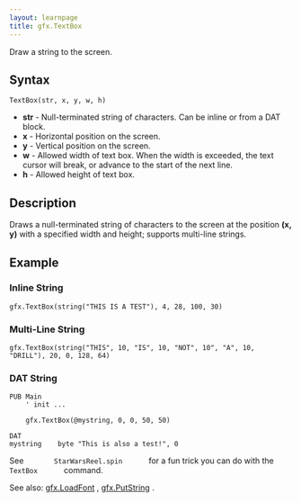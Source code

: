```yaml
---
layout: learnpage
title: gfx.TextBox
--- 
```


Draw a string to the screen.

## Syntax

    TextBox(str, x, y, w, h)

-   **str** - Null-terminated string of characters. Can be inline or
    from a DAT block.
-   **x** - Horizontal position on the screen.
-   **y** - Vertical position on the screen.
-   **w** - Allowed width of text box. When the width is exceeded, the
    text cursor will break, or advance to the start of the next line.
-   **h** - Allowed height of text box.

## Description

Draws a null-terminated string of characters to the screen at the
position **(x, y)** with a specified width and height; supports
multi-line strings.

## Example

### Inline String

    gfx.TextBox(string("THIS IS A TEST"), 4, 28, 100, 30)

### Multi-Line String

    gfx.TextBox(string("THIS", 10, "IS", 10, "NOT", 10", "A", 10, "DRILL"), 20, 0, 128, 64)

### DAT String

    PUB Main
        ' init ...
     
        gfx.TextBox(@mystring, 0, 0, 50, 50)
     
    DAT
    mystring    byte "This is also a test!", 0

See `        StarWarsReel.spin       ` for a fun trick you can do with
the `        TextBox       ` command.

See also: [gfx.LoadFont](gfx.LoadFont.html) ,
[gfx.PutString](gfx.PutString.html) .


